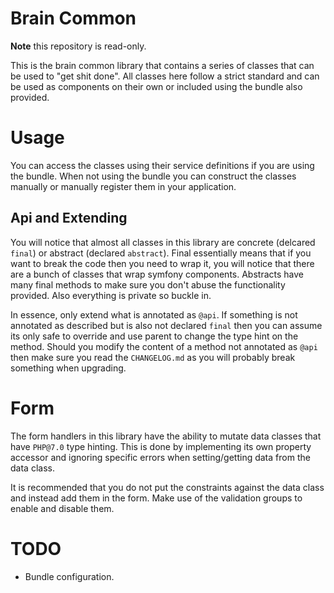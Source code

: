 # Brain Common

**Note** this repository is read-only.

This is the brain common library that contains a series of classes that can be used to "get shit done".
All classes here follow a strict standard and can be used as components on their own or included using the bundle also provided.

# Usage

You can access the classes using their service definitions if you are using the bundle.
When not using the bundle you can construct the classes manually or manually register them in your application.

## Api and Extending

You will notice that almost all classes in this library are concrete (delcared `final`) or abstract (declared `abstract`).
Final essentially means that if you want to break the code then you need to wrap it, you will notice that there are a bunch of classes that wrap symfony components.
Abstracts have many final methods to make sure you don't abuse the functionality provided.
Also everything is private so buckle in.

In essence, only extend what is annotated as `@api`.
If something is not annotated as described but is also not declared `final` then you can assume its only safe to override and use parent to change the type hint on the method.
Should you modify the content of a method not annotated as `@api` then make sure you read the `CHANGELOG.md` as you will probably break something when upgrading.

# Form

The form handlers in this library have the ability to mutate data classes that have `PHP@7.0` type hinting.
This is done by implementing its own property accessor and ignoring specific errors when setting/getting data from the data class.

It is recommended that you do not put the constraints against the data class and instead add them in the form.
Make use of the validation groups to enable and disable them.

# TODO

* Bundle configuration.
